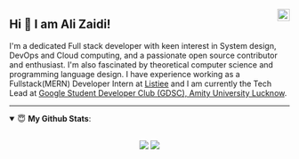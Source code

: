 <a href="https://www.linkedin.com/in/ali-zaidi-a3537b153/" target="_blank" rel="nofollow"><img align="right" alt="Ali's Linkdein" width="22px" src="https://cdn.jsdelivr.net/npm/simple-icons@v3/icons/linkedin.svg" /></a>

## Hi 👋 I am Ali Zaidi! 


I'm a dedicated Full stack developer with keen interest in System design, DevOps and Cloud computing, and a passionate open source contributor and enthusiast. I'm also fascinated by theoretical computer science and programming language design. I have experience working as a Fullstack(MERN) Developer Intern at [Listiee](https://listiee.com) and I am currently the Tech Lead at [Google Student Developer Club (GDSC), Amity University Lucknow](https://github.com/GoogleDSC-AUL).

---


<details open>
 <summary> 😇 <b>My Github Stats</b>: </summary>
<br>
<p align = "center">
  <img src = "https://github-readme-stats.vercel.app/api?username=Enigmage&count_private=true&show_icons=true&theme=dracula&line_height=27">
  <img src = "https://github-readme-stats.vercel.app/api/top-langs/?username=Enigmage&hide=mako,css,html&theme=dracula">
</p>

</details>

